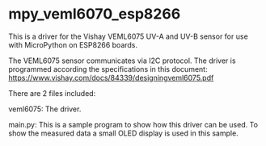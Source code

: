 # mpy_veml6070_esp8266
This is a driver for the Vishay VEML6075 UV-A and UV-B sensor for use with MicroPython on ESP8266 boards.

The VEML6075 sensor communicates via I2C protocol.
The driver is programmed according the specifications in this document:
https://www.vishay.com/docs/84339/designingveml6075.pdf

There are 2 files included:

veml6075: The driver.

main.py: This is a sample program to show how this driver can be used.
To show the measured data a small OLED display is used in this sample.

